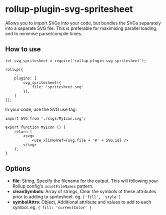 # rollup-plugin-svg-spritesheet

Allows you to import SVGs into your code, but bundles the SVGs separately into a separate SVG file.
This is preferable for maximising parallel loading, and to minimise parse/compile times.

## How to use

```
let svg_spritesheet = require('rollup-plugin-svg-spritesheet');

rollup({
    ...
    plugins: [
        svg_spritesheet({
            file: 'spritesheet.svg'
        }),
    ]
});
```

In your code, use the SVG use tag:

```
import SVG from './svgs/MyIcon.svg';

export function MyIcon () {
    return (
        <svg>
            <use xlinkHref={svg.file + '#' + SVG.id} />
        </svg>
    );
}
```

## Options

* **file**: String, Specify the filename for the output. This will following your Rollup config's `assetFileNames` pattern.
* **cleanSymbols**: Array of strings, Clear the symbols of these attributes prior to adding to spritesheet. eg. `['fill', 'style']`
* **symbolAttrs**: Object, Additional attribute and values to add to each symbol. eg. `{ fill: 'currentColor' }`